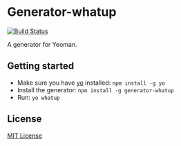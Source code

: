 # Generator-whatup
[![Build Status](https://secure.travis-ci.org/otterthecat/generator-whatup.png?branch=master)](https://travis-ci.org/otterthecat/generator-whatup)

A generator for Yeoman.

## Getting started
- Make sure you have [yo](https://github.com/yeoman/yo) installed:
    `npm install -g yo`
- Install the generator: `npm install -g generator-whatup`
- Run: `yo whatup`

## License
[MIT License](http://en.wikipedia.org/wiki/MIT_License)
